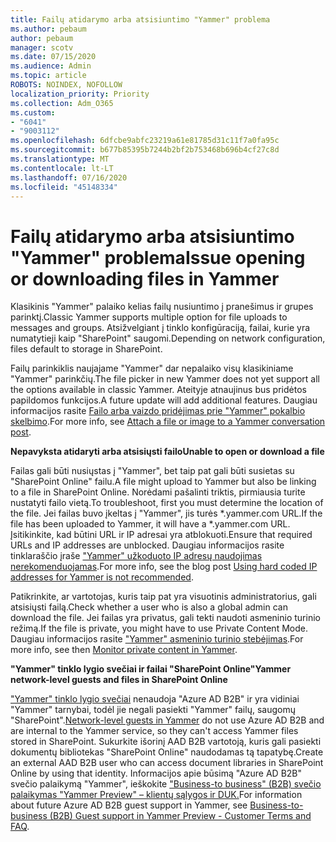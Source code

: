 ```yaml
---
title: Failų atidarymo arba atsisiuntimo "Yammer" problema
ms.author: pebaum
author: pebaum
manager: scotv
ms.date: 07/15/2020
ms.audience: Admin
ms.topic: article
ROBOTS: NOINDEX, NOFOLLOW
localization_priority: Priority
ms.collection: Adm_O365
ms.custom:
- "6041"
- "9003112"
ms.openlocfilehash: 6dfcbe9abfc23219a61e81785d31c11f7a0fa95c
ms.sourcegitcommit: b677b85395b7244b2bf2b753468b696b4cf27c8d
ms.translationtype: MT
ms.contentlocale: lt-LT
ms.lasthandoff: 07/16/2020
ms.locfileid: "45148334"
---
```

# <a name="issue-opening-or-downloading-files-in-yammer"></a><span data-ttu-id="c41b4-102">Failų atidarymo arba atsisiuntimo "Yammer" problema</span><span class="sxs-lookup"><span data-stu-id="c41b4-102">Issue opening or downloading files in Yammer</span></span>

<span data-ttu-id="c41b4-103">Klasikinis "Yammer" palaiko kelias failų nusiuntimo į pranešimus ir grupes parinktį.</span><span class="sxs-lookup"><span data-stu-id="c41b4-103">Classic Yammer supports multiple option for file uploads to messages and groups.</span></span> <span data-ttu-id="c41b4-104">Atsižvelgiant į tinklo konfigūraciją, failai, kurie yra numatytieji kaip "SharePoint" saugomi.</span><span class="sxs-lookup"><span data-stu-id="c41b4-104">Depending on network configuration, files default to storage in SharePoint.</span></span>

<span data-ttu-id="c41b4-105">Failų parinkiklis naujajame "Yammer" dar nepalaiko visų klasikiniame "Yammer" parinkčių.</span><span class="sxs-lookup"><span data-stu-id="c41b4-105">The file picker in new Yammer does not yet support all the options available in classic Yammer.</span></span> <span data-ttu-id="c41b4-106">Ateityje atnaujinus bus pridėtos papildomos funkcijos.</span><span class="sxs-lookup"><span data-stu-id="c41b4-106">A future update will add additional features.</span></span> <span data-ttu-id="c41b4-107">Daugiau informacijos rasite [Failo arba vaizdo pridėjimas prie "Yammer" pokalbio skelbimo](https://support.microsoft.com/office/attach-a-file-or-image-to-a-yammer-conversation-post-8d2d17f7-8f37-4535-961e-518d751be7e8).</span><span class="sxs-lookup"><span data-stu-id="c41b4-107">For more info, see [Attach a file or image to a Yammer conversation post](https://support.microsoft.com/office/attach-a-file-or-image-to-a-yammer-conversation-post-8d2d17f7-8f37-4535-961e-518d751be7e8).</span></span>

<span data-ttu-id="c41b4-108">**Nepavyksta atidaryti arba atsisiųsti failo**</span><span class="sxs-lookup"><span data-stu-id="c41b4-108">**Unable to open or download a file**</span></span>  

<span data-ttu-id="c41b4-109">Failas gali būti nusiųstas į "Yammer", bet taip pat gali būti susietas su "SharePoint Online" failu.</span><span class="sxs-lookup"><span data-stu-id="c41b4-109">A file might upload to Yammer but also be linking to a file in SharePoint Online.</span></span> <span data-ttu-id="c41b4-110">Norėdami pašalinti triktis, pirmiausia turite nustatyti failo vietą.</span><span class="sxs-lookup"><span data-stu-id="c41b4-110">To troubleshoot, first you must determine the location of the file.</span></span> <span data-ttu-id="c41b4-111">Jei failas buvo įkeltas į "Yammer", jis turės \*.yammer.com URL.</span><span class="sxs-lookup"><span data-stu-id="c41b4-111">If the file has been uploaded to Yammer, it will have a \*.yammer.com URL.</span></span> <span data-ttu-id="c41b4-112">Įsitikinkite, kad būtini URL ir IP adresai yra atblokuoti.</span><span class="sxs-lookup"><span data-stu-id="c41b4-112">Ensure that required URLs and IP addresses are unblocked.</span></span> <span data-ttu-id="c41b4-113">Daugiau informacijos rasite tinklaraščio įraše ["Yammer" užkoduoto IP adresų naudojimas nerekomenduojamas](https://techcommunity.microsoft.com/t5/yammer-blog/using-hard-coded-ip-addresses-for-yammer-is-not-recommended/ba-p/276592).</span><span class="sxs-lookup"><span data-stu-id="c41b4-113">For more info, see the blog post [Using hard coded IP addresses for Yammer is not recommended](https://techcommunity.microsoft.com/t5/yammer-blog/using-hard-coded-ip-addresses-for-yammer-is-not-recommended/ba-p/276592).</span></span>

<span data-ttu-id="c41b4-114">Patikrinkite, ar vartotojas, kuris taip pat yra visuotinis administratorius, gali atsisiųsti failą.</span><span class="sxs-lookup"><span data-stu-id="c41b4-114">Check whether a user who is also a global admin can download the file.</span></span> <span data-ttu-id="c41b4-115">Jei failas yra privatus, gali tekti naudoti asmeninio turinio režimą.</span><span class="sxs-lookup"><span data-stu-id="c41b4-115">If the file is private, you might have to use Private Content Mode.</span></span> <span data-ttu-id="c41b4-116">Daugiau informacijos rasite ["Yammer" asmeninio turinio stebėjimas](https://docs.microsoft.com/yammer/manage-security-and-compliance/monitor-private-content).</span><span class="sxs-lookup"><span data-stu-id="c41b4-116">For more info, see then [Monitor private content in Yammer](https://docs.microsoft.com/yammer/manage-security-and-compliance/monitor-private-content).</span></span>  

<span data-ttu-id="c41b4-117">**"Yammer" tinklo lygio svečiai ir failai "SharePoint Online"**</span><span class="sxs-lookup"><span data-stu-id="c41b4-117">**Yammer network-level guests and files in SharePoint Online**</span></span>  

<span data-ttu-id="c41b4-118">["Yammer" tinklo lygio svečiai](https://docs.microsoft.com/yammer/manage-yammer-users/add-block-or-remove-users#invite-guests) nenaudoja "Azure AD B2B" ir yra vidiniai "Yammer" tarnybai, todėl jie negali pasiekti "Yammer" failų, saugomų "SharePoint".</span><span class="sxs-lookup"><span data-stu-id="c41b4-118">[Network-level guests in Yammer](https://docs.microsoft.com/yammer/manage-yammer-users/add-block-or-remove-users#invite-guests) do not use Azure AD B2B and are internal to the Yammer service, so they can't access Yammer files stored in SharePoint.</span></span> <span data-ttu-id="c41b4-119">Sukurkite išorinį AAD B2B vartotoją, kuris gali pasiekti dokumentų bibliotekas "SharePoint Online" naudodamas tą tapatybę.</span><span class="sxs-lookup"><span data-stu-id="c41b4-119">Create an external AAD B2B user who can access document libraries in SharePoint Online by using that identity.</span></span> <span data-ttu-id="c41b4-120">Informacijos apie būsimą "Azure AD B2B" svečio palaikymą "Yammer", ieškokite ["Business-to business" (B2B) svečio palaikymas "Yammer Preview" – klientų sąlygos ir DUK.](https://docs.microsoft.com/yammer/get-started-with-yammer/azure-ad-b2b-guests-yammer)</span><span class="sxs-lookup"><span data-stu-id="c41b4-120">For information about future Azure AD B2B guest support in Yammer, see [Business-to-business (B2B) Guest support in Yammer Preview - Customer Terms and FAQ](https://docs.microsoft.com/yammer/get-started-with-yammer/azure-ad-b2b-guests-yammer).</span></span>